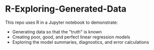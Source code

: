# R-Exploring-Generated-Data

This repo uses R in a Jupyter notebook to demonstrate:
* Generating data so that the "truth" is known
* Creating poor, good, and perfect linear regression models
* Exploring the model summaries, diagnostics, and error calculations
